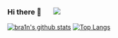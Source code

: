 ### Hi there 👋 &nbsp;&nbsp;&nbsp;&nbsp;&nbsp; ![](https://komarev.com/ghpvc/?username=bra1n)

[![bra1n's github stats](https://github-readme-stats.vercel.app/api?username=bra1n&count_private=true&show_icons=true&theme=chartreuse-dark&hide=contribs)](https://github.com/anuraghazra/github-readme-stats) [![Top Langs](https://github-readme-stats.vercel.app/api/top-langs/?username=bra1n&layout=compact&theme=chartreuse-dark)](https://github.com/anuraghazra/github-readme-stats)
